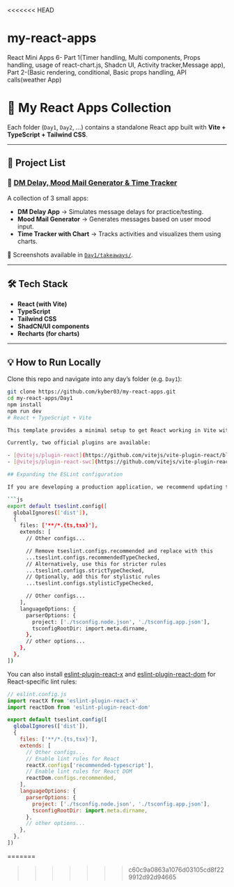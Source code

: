 <<<<<<< HEAD

# my-react-apps
React Mini Apps 6- Part 1(Timer handling, Multi components, Props handling, usage of react-chart.js, Shadcn UI, Activity tracker,Message app), Part 2-(Basic rendering, conditional, Basic props handling, API calls(weather App)

# 🚀 My React Apps Collection
Each folder (`Day1`, `Day2`, …) contains a standalone React app built with **Vite + TypeScript + Tailwind CSS**.

---

## 📂 Project List

### 🔹 [DM Delay, Mood Mail Generator & Time Tracker](./Day1)
A collection of 3 small apps:
- **DM Delay App** → Simulates message delays for practice/testing.  
- **Mood Mail Generator** → Generates messages based on user mood input.  
- **Time Tracker with Chart** → Tracks activities and visualizes them using charts.  

📸 Screenshots available in [`Day1/takeaways/`](./Day1/takeaways).

---

## 🛠️ Tech Stack
- **React (with Vite)**
- **TypeScript**
- **Tailwind CSS**
- **ShadCN/UI components**
- **Recharts (for charts)**

---

## 💡 How to Run Locally

Clone this repo and navigate into any day’s folder (e.g. `Day1`):

```bash
git clone https://github.com/kyber03/my-react-apps.git
cd my-react-apps/Day1
npm install
npm run dev
# React + TypeScript + Vite

This template provides a minimal setup to get React working in Vite with HMR and some ESLint rules.

Currently, two official plugins are available:

- [@vitejs/plugin-react](https://github.com/vitejs/vite-plugin-react/blob/main/packages/plugin-react) uses [Babel](https://babeljs.io/) for Fast Refresh
- [@vitejs/plugin-react-swc](https://github.com/vitejs/vite-plugin-react/blob/main/packages/plugin-react-swc) uses [SWC](https://swc.rs/) for Fast Refresh

## Expanding the ESLint configuration

If you are developing a production application, we recommend updating the configuration to enable type-aware lint rules:

```js
export default tseslint.config([
  globalIgnores(['dist']),
  {
    files: ['**/*.{ts,tsx}'],
    extends: [
      // Other configs...

      // Remove tseslint.configs.recommended and replace with this
      ...tseslint.configs.recommendedTypeChecked,
      // Alternatively, use this for stricter rules
      ...tseslint.configs.strictTypeChecked,
      // Optionally, add this for stylistic rules
      ...tseslint.configs.stylisticTypeChecked,

      // Other configs...
    ],
    languageOptions: {
      parserOptions: {
        project: ['./tsconfig.node.json', './tsconfig.app.json'],
        tsconfigRootDir: import.meta.dirname,
      },
      // other options...
    },
  },
])
```

You can also install [eslint-plugin-react-x](https://github.com/Rel1cx/eslint-react/tree/main/packages/plugins/eslint-plugin-react-x) and [eslint-plugin-react-dom](https://github.com/Rel1cx/eslint-react/tree/main/packages/plugins/eslint-plugin-react-dom) for React-specific lint rules:

```js
// eslint.config.js
import reactX from 'eslint-plugin-react-x'
import reactDom from 'eslint-plugin-react-dom'

export default tseslint.config([
  globalIgnores(['dist']),
  {
    files: ['**/*.{ts,tsx}'],
    extends: [
      // Other configs...
      // Enable lint rules for React
      reactX.configs['recommended-typescript'],
      // Enable lint rules for React DOM
      reactDom.configs.recommended,
    ],
    languageOptions: {
      parserOptions: {
        project: ['./tsconfig.node.json', './tsconfig.app.json'],
        tsconfigRootDir: import.meta.dirname,
      },
      // other options...
    },
  },
])
```
=======
>>>>>>> c60c9a0863a1076d03105cd8f229912d92d94665
